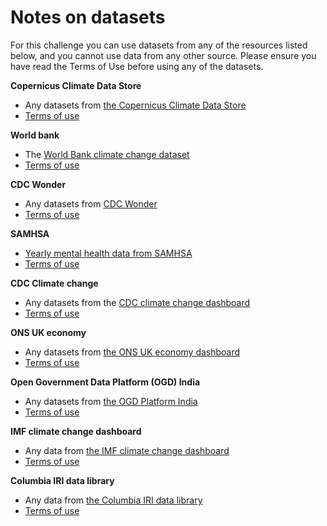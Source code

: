 # Notes on datasets

For this challenge you can use datasets from any of the resources listed below, and you cannot use data from any other source.
Please ensure you have read the Terms of Use before using any of the datasets.


**Copernicus Climate Data Store**

* Any datasets from [the Copernicus Climate Data Store](https://cds.climate.copernicus.eu/cdsapp#!/dataset/satellite-methane?tab=overview)
* [Terms of use](https://cds.climate.copernicus.eu/api/v2/terms/static/ghg-cci.pdf)

**World bank**

* The [World Bank climate change dataset](https://datacatalog.worldbank.org/search/dataset/0040205)
* [Terms of use](https://datacatalog.worldbank.org/public-licenses?fragment=cc)

**CDC Wonder**

* Any datasets from [CDC Wonder](https://wonder.cdc.gov/)
* [Terms of use](https://wonder.cdc.gov/datause.html)

**SAMHSA**

* [Yearly mental health data from SAMHSA](https://www.samhsa.gov/data/data-we-collect/mh-cld-mental-health-client-level-data)
* [Terms of use](https://www.datafiles.samhsa.gov/sites/default/files/field-uploads-protected/studies/MH-CLD-2020/MH-CLD-2020-datasets/MH-CLD-2020-DS0001/MH-CLD-2020-DS0001-info/MH-CLD-2020-DS0001-info-codebook.pdf)


**CDC Climate change**

* Any datasets from the [CDC climate change dashboard](https://www.cdc.gov/nceh/tracking/topics/ClimateChange.htm)
* [Terms of use](https://ephtracking.cdc.gov/DataExplorer/?c=15)

**ONS UK economy**

* Any datasets from [the ONS UK economy dashboard](https://www.ons.gov.uk/economy)
* [Terms of use](https://www.nationalarchives.gov.uk/doc/open-government-licence/version/3/)

**Open Government Data Platform (OGD) India**

* Any datasets from [the OGD Platform India](https://data.gov.in/catalogs/?sector=Economy)
* [Terms of use](https://data.gov.in/government-open-data-license-india)

**IMF climate change dashboard**

* Any data from [the IMF climate change dashboard](https://climatedata.imf.org/)
* [Terms of use](https://www.imf.org/external/terms.htm)

**Columbia IRI data library**

* Any data from [the Columbia IRI data library](http://iridl.ldeo.columbia.edu/)
* [Terms of use](http://iridl.ldeo.columbia.edu/)
